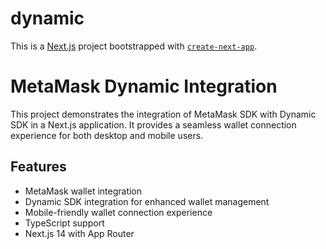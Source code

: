 # dynamic
This is a [Next.js](https://nextjs.org) project bootstrapped with [`create-next-app`](https://nextjs.org/docs/app/api-reference/cli/create-next-app).
# MetaMask Dynamic Integration

This project demonstrates the integration of MetaMask SDK with Dynamic SDK in a Next.js application. It provides a seamless wallet connection experience for both desktop and mobile users.

## Features

- MetaMask wallet integration
- Dynamic SDK integration for enhanced wallet management
- Mobile-friendly wallet connection experience
- TypeScript support
- Next.js 14 with App Router
